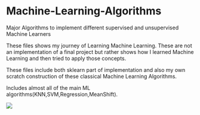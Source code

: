 # Machine-Learning-Algorithms
Major Algorithms to implement different supervised and unsupervised Machine Learners

These files shows my journey of Learning Machine Learning. These are not an implementation of a final project but rather shows how I learned Machine Learning and then tried to apply those concepts.

These files include both sklearn part of implementation and also my own scratch construction of these classical Machine Learning Algorithms.

Includes almost all of the main ML algorithms(KNN,SVM,Regression,MeanShift).

<img src="https://wwwadvectasse.cdn.triggerfish.cloud/uploads/2018/04/machine-learning-e1525867921119-1024x645.jpg">



